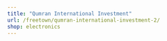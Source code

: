 ```yaml
---
title: "Qumran International Investment"
url: /freetown/qumran-international-investment-2/
shop: electronics
---
```

